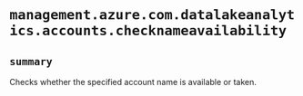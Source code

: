 # `management.azure.com.datalakeanalytics.accounts.checknameavailability`

## `summary`
Checks whether the specified account name is available or taken.


